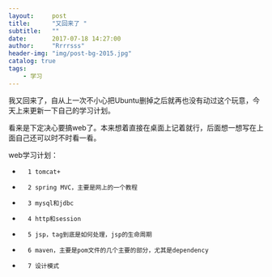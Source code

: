 ```yaml
---
layout:     post
title:      "又回来了 "
subtitle:   ""
date:       2017-07-18 14:27:00
author:     "Rrrrsss"
header-img: "img/post-bg-2015.jpg"
catalog: true
tags:
    - 学习
---
```


我又回来了，自从上一次不小心把Ubuntu删掉之后就再也没有动过这个玩意，今天上来更新一下自己的学习计划。

看来是下定决心要搞web了。本来想着直接在桌面上记着就行，后面想一想写在上面自己还可以时不时看一看。

web学习计划：

*       1 tomcat+
*       2 spring MVC，主要是网上的一个教程
*       3 mysql和jdbc
*       4 http和session
*       5 jsp，tag到底是如何处理，jsp的生命周期
*       6 maven，主要是pom文件的几个主要的部分，尤其是dependency
*       7 设计模式
